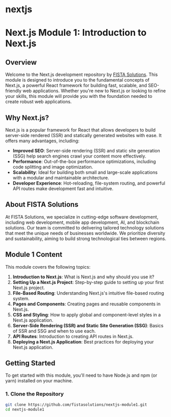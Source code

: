# nextjs
# Next.js Module 1: Introduction to Next.js

## Overview
Welcome to the Next.js development repository by [FISTA Solutions]([url](https://fistasolutions.com/)). This module is designed to introduce you to the fundamental concepts of Next.js, a powerful React framework for building fast, scalable, and SEO-friendly web applications. Whether you're new to Next.js or looking to refine your skills, this module will provide you with the foundation needed to create robust web applications.

## Why Next.js?
Next.js is a popular framework for React that allows developers to build server-side rendered (SSR) and statically generated websites with ease. It offers many advantages, including:
- **Improved SEO**: Server-side rendering (SSR) and static site generation (SSG) help search engines crawl your content more effectively.
- **Performance**: Out-of-the-box performance optimizations, including code splitting and image optimization.
- **Scalability**: Ideal for building both small and large-scale applications with a modular and maintainable architecture.
- **Developer Experience**: Hot-reloading, file-system routing, and powerful API routes make development fast and intuitive.

## About FISTA Solutions
At FISTA Solutions, we specialize in cutting-edge software development, including web development, mobile app development, AI, and blockchain solutions. Our team is committed to delivering tailored technology solutions that meet the unique needs of businesses worldwide. We prioritize diversity and sustainability, aiming to build strong technological ties between regions.

## Module 1 Content
This module covers the following topics:
1. **Introduction to Next.js**: What is Next.js and why should you use it?
2. **Setting Up a Next.js Project**: Step-by-step guide to setting up your first Next.js project.
3. **File-Based Routing**: Understanding Next.js's intuitive file-based routing system.
4. **Pages and Components**: Creating pages and reusable components in Next.js.
5. **CSS and Styling**: How to apply global and component-level styles in a Next.js application.
6. **Server-Side Rendering (SSR) and Static Site Generation (SSG)**: Basics of SSR and SSG and when to use each.
7. **API Routes**: Introduction to creating API routes in Next.js.
8. **Deploying a Next.js Application**: Best practices for deploying your Next.js application.

## Getting Started
To get started with this module, you'll need to have Node.js and npm (or yarn) installed on your machine.

### 1. Clone the Repository
```bash
git clone https://github.com/fistasolutions/nextjs-module1.git
cd nextjs-module1
